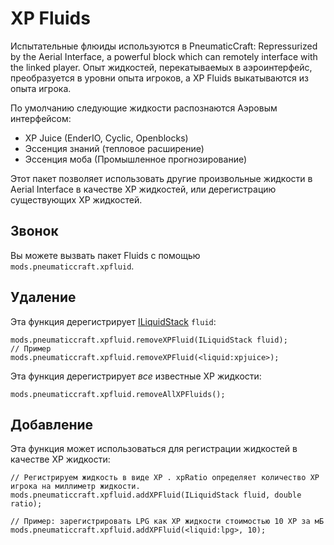 # XP Fluids

Испытательные флюиды используются в PneumaticCraft: Repressurized by the Aerial Interface, a powerful block which can remotely interface with the linked player. Опыт жидкостей, перекатываемых в аэроинтерфейс, преобразуется в уровни опыта игроков, а XP Fluids выкатываются из опыта игрока.

По умолчанию следующие жидкости распознаются Аэровым интерфейсом:

* XP Juice (EnderIO, Cyclic, Openblocks)
* Эссенция знаний (тепловое расширение)
* Эссенция моба (Промышленное прогнозирование)

Этот пакет позволяет использовать другие произвольные жидкости в Aerial Interface в качестве XP жидкостей, или дерегистрацию существующих XP жидкостей.

## Звонок

Вы можете вызвать пакет Fluids с помощью `mods.pneumaticcraft.xpfluid`.

## Удаление

Эта функция дерегистрирует [ILiquidStack](/Vanilla/Liquids/ILiquidStack/) `fluid`:

```zenscript
mods.pneumaticcraft.xpfluid.removeXPFluid(ILiquidStack fluid);
// Пример
mods.pneumaticcraft.xpfluid.removeXPFluid(<liquid:xpjuice>);
```

Эта функция дерегистрирует *все* известные XP жидкости:

```zenscript
mods.pneumaticcraft.xpfluid.removeAllXPFluids();
```

## Добавление

Эта функция может использоваться для регистрации жидкостей в качестве XP жидкости:

```zenscript
// Регистрируем жидкость в виде XP . xpRatio определяет количество XP игрока на миллиметр жидкости.
mods.pneumaticcraft.xpfluid.addXPFluid(ILiquidStack fluid, double ratio);

// Пример: зарегистрировать LPG как XP жидкости стоимостью 10 XP за мБ
mods.pneumaticcraft.xpfluid.addXPFluid(<liquid:lpg>, 10);
```